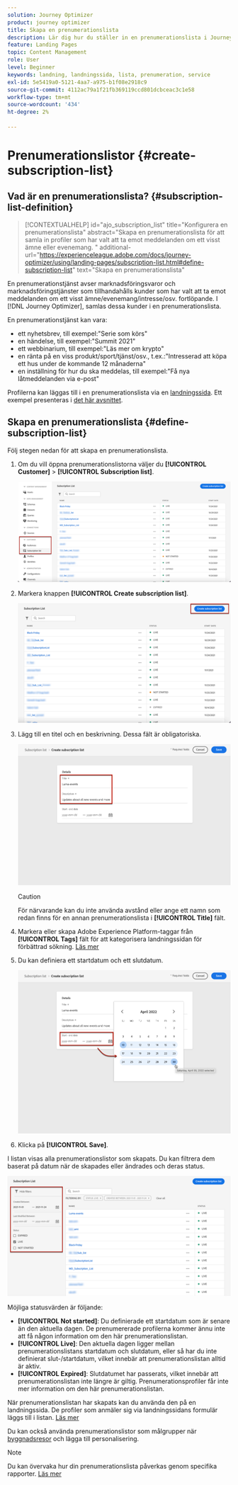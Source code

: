 ```yaml
---
solution: Journey Optimizer
product: journey optimizer
title: Skapa en prenumerationslista
description: Lär dig hur du ställer in en prenumerationslista i Journey Optimizer
feature: Landing Pages
topic: Content Management
role: User
level: Beginner
keywords: landning, landningssida, lista, prenumeration, service
exl-id: 5e5419a0-5121-4aa7-a975-b1f08e2918c9
source-git-commit: 4112ac79a1f21fb369119ccd801dcbceac3c1e58
workflow-type: tm+mt
source-wordcount: '434'
ht-degree: 2%

---
```


# Prenumerationslistor {#create-subscription-list}

## Vad är en prenumerationslista? {#subscription-list-definition}

>[!CONTEXTUALHELP]
>id="ajo_subscription_list"
>title="Konfigurera en prenumerationslista"
>abstract="Skapa en prenumerationslista för att samla in profiler som har valt att ta emot meddelanden om ett visst ämne eller evenemang. "
>additional-url="https://experienceleague.adobe.com/docs/journey-optimizer/using/landing-pages/subscription-list.html#define-subscription-list" text="Skapa en prenumerationslista"

En prenumerationstjänst avser marknadsföringsvaror och marknadsföringstjänster som tillhandahålls kunder som har valt att ta emot meddelanden om ett visst ämne/evenemang/intresse/osv. fortlöpande. I [!DNL Journey Optimizer], samlas dessa kunder i en prenumerationslista.

En prenumerationstjänst kan vara:

* ett nyhetsbrev, till exempel:&quot;Serie som körs&quot;
* en händelse, till exempel:&quot;Summit 2021&quot;
* ett webbinarium, till exempel:&quot;Läs mer om krypto&quot;
* en ränta på en viss produkt/sport/tjänst/osv., t.ex.:&quot;Intresserad att köpa ett hus under de kommande 12 månaderna&quot;
* en inställning för hur du ska meddelas, till exempel:&quot;Få nya låtmeddelanden via e-post&quot;

Profilerna kan läggas till i en prenumerationslista via en [landningssida](create-lp.md). Ett exempel presenteras i [det här avsnittet](lp-use-cases.md#subscription-to-a-service).

## Skapa en prenumerationslista {#define-subscription-list}

Följ stegen nedan för att skapa en prenumerationslista.

1. Om du vill öppna prenumerationslistorna väljer du **[!UICONTROL Customer]** > **[!UICONTROL Subscription list]**.

   ![](assets/lp_subscription-lists.png)

1. Markera knappen **[!UICONTROL Create subscription list]**.

   ![](assets/lp_create-subscription-list.png)

1. Lägg till en titel och en beskrivning. Dessa fält är obligatoriska.

   ![](assets/lp_subscription-list-name.png)

   >[!CAUTION]
   >
   >För närvarande kan du inte använda avstånd eller ange ett namn som redan finns för en annan prenumerationslista i **[!UICONTROL Title]** fält.

1. Markera eller skapa Adobe Experience Platform-taggar från **[!UICONTROL Tags]** fält för att kategorisera landningssidan för förbättrad sökning. [Läs mer](../start/search-filter-categorize.md#tags)

1. Du kan definiera ett startdatum och ett slutdatum.

   ![](assets/lp_subscription-list-dates.png)

1. Klicka på **[!UICONTROL Save]**.

I listan visas alla prenumerationslistor som skapats. Du kan filtrera dem baserat på datum när de skapades eller ändrades och deras status.

![](assets/lp_subscription-filters.png)

Möjliga statusvärden är följande:

* **[!UICONTROL Not started]**: Du definierade ett startdatum som är senare än den aktuella dagen. De prenumererade profilerna kommer ännu inte att få någon information om den här prenumerationslistan.
* **[!UICONTROL Live]**: Den aktuella dagen ligger mellan prenumerationslistans startdatum och slutdatum, eller så har du inte definierat slut-/startdatum, vilket innebär att prenumerationslistan alltid är aktiv.
* **[!UICONTROL Expired]**: Slutdatumet har passerats, vilket innebär att prenumerationslistan inte längre är giltig. Prenumerationsprofiler får inte mer information om den här prenumerationslistan.

När prenumerationslistan har skapats kan du använda den på en landningssida. De profiler som anmäler sig via landningssidans formulär läggs till i listan. [Läs mer](design-lp.md)

Du kan också använda prenumerationslistor som målgrupper när [byggnadsresor](../building-journeys/journey-gs.md#jo-build) och lägga till personalisering.

>[!NOTE]
>
>Du kan övervaka hur din prenumerationslista påverkas genom specifika rapporter. [Läs mer](../reports/subscription-report-live.md)
